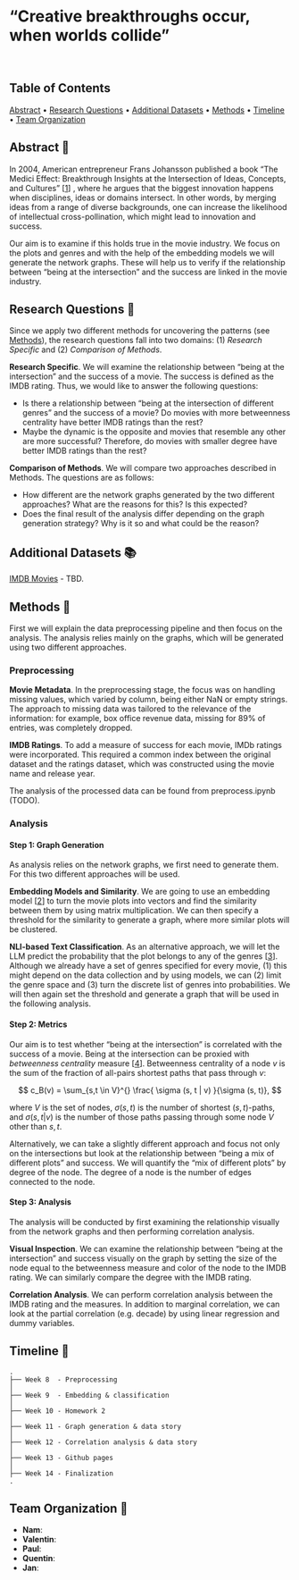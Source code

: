 # “Creative breakthroughs occur, when worlds collide”

<br>

## Table of Contents
<p>
  <a href="#abstract-">Abstract</a> •
  <a href="#research-questions-">Research Questions</a> •
  <a href="#additional-datasets-">Additional Datasets</a> •
  <a href="#methods-">Methods</a> •
  <a href="#timeline-">Timeline</a> •
  <a href="#team-organization-">Team Organization</a>
</p>

## Abstract 📌

In 2004, American entrepreneur Frans Johansson published a book 
“The Medici Effect: Breakthrough Insights at the Intersection of 
Ideas, Concepts, and Cultures” [[1](https://www.goodreads.com/pt/book/show/20482413)]
, where he argues that the biggest 
innovation happens when disciplines, ideas or domains intersect. 
In other words, by merging ideas from a range of diverse backgrounds, 
one can increase the likelihood of intellectual cross-pollination, 
which might lead to innovation and success.

Our aim is to examine if this holds true in the movie industry. 
We focus on the plots and genres and with the help of the embedding 
models we will generate the network graphs. These will help us to 
verify if the relationship between “being at the intersection” 
and the success are linked in the movie industry.

## Research Questions 🔎

Since we apply two different methods for uncovering the patterns 
(see [Methods](https://github.com/epfl-ada/ada-2023-project-adaroundtheworld2023/tree/update-readme#methods-)), 
the research questions fall into two domains: 
(1) *Research Specific* and (2) *Comparison of Methods*.

**Research Specific**. We will examine the relationship 
between “being at the intersection” and the success of a movie. 
The success is defined as the IMDB rating. Thus, we would like 
to answer the following questions:

- Is there a relationship between “being at the intersection of different genres” and the success of a movie? Do movies with more betweenness centrality have better IMDB ratings than the rest?
- Maybe the dynamic is the opposite and movies that resemble any other are more successful? Therefore, do movies with smaller degree have better IMDB ratings than the rest?

**Comparison of Methods**. We will compare two approaches 
described in Methods. The questions are as follows:

- How different are the network graphs generated by the two different approaches? What are the reasons for this? Is this expected?
- Does the final result of the analysis differ depending on the graph generation strategy? Why is it so and what could be the reason?

## Additional Datasets 📚

[IMDB Movies](https://developer.imdb.com/non-commercial-datasets/) -  TBD.

## Methods 🎯

First we will explain the data preprocessing pipeline and then 
focus on the analysis. The analysis relies mainly on the graphs, 
which will be generated using two different approaches.

### Preprocessing

**Movie Metadata**. In the preprocessing stage, the focus was on handling missing values, 
which varied by column, being either NaN or empty strings. The approach 
to missing data was tailored to the relevance of the information: 
for example, box office revenue data, missing for 89% of entries, 
was completely dropped. 

**IMDB Ratings**. To add a measure of success for each movie, 
IMDb ratings were incorporated. This required a common index between 
the original dataset and the ratings dataset, which was constructed using 
the movie name and release year.

The analysis of the processed data can be found from preprocess.ipynb (TODO).
            
### Analysis

#### Step 1: Graph Generation

As analysis relies on the network graphs, we first need to generate 
them. For this two different approaches will be used.

**Embedding Models and Similarity**. We are going to use an embedding 
model [[2](https://arxiv.org/pdf/2212.03533.pdf)] to turn the 
movie plots into vectors and find the similarity 
between them by using matrix multiplication. We can then specify a 
threshold for the similarity to generate a graph, where more similar 
plots will be clustered.

**NLI-based Text Classification**. As an alternative approach, we will let 
the LLM predict the probability that the plot belongs to any of the 
genres [[3](https://arxiv.org/pdf/1909.00161.pdf)]. Although we already have a set of genres specified for every 
movie, (1) this might depend on the data collection and by using models, 
we can (2) limit the genre space and (3) turn the discrete list of genres 
into probabilities. We will then again set the threshold and generate a 
graph that will be used in the following analysis.

#### Step 2: Metrics

Our aim is to test whether “being at the intersection” is correlated with 
the success of a movie. Being at the intersection can be proxied with 
*betweenness centrality* measure 
[[4](https://www.sciencedirect.com/science/article/abs/pii/S0378873307000731?via%3Dihub)]. 
Betweenness centrality of a node $v$ is 
the sum of the fraction of all-pairs shortest paths that pass through $v$:

$$ c_B(v) =  \sum_{s,t \in V}^{}  \frac{ \sigma (s, t | v) }{\sigma (s, t)}, $$

where $V$ is the set of nodes, $\sigma (s, t)$ is the number of shortest 
$(s, t)$-paths, and $\sigma (s, t | v)$ is the number of those paths 
passing through some node $V$ other than $s, t$.

Alternatively, we can take a slightly different approach and focus not 
only on the intersections but look at the relationship between “being a 
mix of different plots” and success. We will quantify the “mix of 
different plots” by degree of the node. The degree of a node is the 
number of edges connected to the node.

#### Step 3: Analysis

The analysis will be conducted by first examining the relationship 
visually from the network graphs and then performing correlation analysis.

**Visual Inspection**. We can examine the relationship between “being at 
the intersection” and success visually on the graph by setting the size 
of the node equal to the betweenness measure and color of the node to 
the IMDB rating. We can similarly compare the degree with the IMDB rating.

**Correlation Analysis**. We can perform correlation analysis between the 
IMDB rating and the measures. In addition to marginal correlation, 
we can look at the partial correlation (e.g. decade) by using linear 
regression and dummy variables. 

## Timeline 📅

```
.
├── Week 8  - Preprocessing
│  
├── Week 9  - Embedding & classification
│  
├── Week 10 - Homework 2
│  
├── Week 11 - Graph generation & data story
│  
├── Week 12 - Correlation analysis & data story
│    
├── Week 13 - Github pages
│  
├── Week 14 - Finalization
.
```

## Team Organization 👬

- **Nam**: 
- **Valentin**:
- **Paul**:
- **Quentin**:
- **Jan**:

